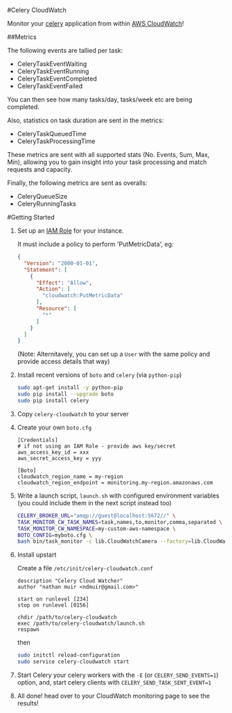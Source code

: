 #Celery CloudWatch

Monitor your [celery](http://www.celeryproject.org/) application from within [AWS CloudWatch](http://aws.amazon.com/cloudwatch/)!

##Metrics

The following events are tallied per task:

 * CeleryTaskEventWaiting
 * CeleryTaskEventRunning
 * CeleryTaskEventCompleted
 * CeleryTaskEventFailed

You can then see how many tasks/day, tasks/week etc are being completed.

Also, statistics on task duration are sent in the metrics:

 * CeleryTaskQueuedTime
 * CeleryTaskProcessingTime

These metrics are sent with all supported stats (No. Events, Sum, Max, Min), allowing you to gain insight into your task processing and match requests and capacity.

Finally, the following metrics are sent as overalls:

 * CeleryQueueSize
 * CeleryRunningTasks



#Getting Started

1. Set up an [IAM Role](http://docs.aws.amazon.com/AWSEC2/latest/UserGuide/iam-roles-for-amazon-ec2.html) for your instance.

    It must include a policy to perform 'PutMetricData', eg:
    ```json
    {
      "Version": "2000-01-01",
      "Statement": [
        {
          "Effect": "Allow",
          "Action": [
            "cloudwatch:PutMetricData"
          ],
          "Resource": [
            "*"
          ]
        }
      ]
    }

    ```
    (Note: Alternitavely, you can set up a `User` with the same policy and provide access details that way)

2. Install recent versions of `boto` and `celery`  (via `python-pip`)

    ```sh
    sudo apt-get install -y python-pip
    sudo pip install --upgrade boto
    sudo pip install celery
    ```

3. Copy `celery-cloudwatch` to your server

4. Create your own `boto.cfg`

    ```
    [Credentials]
    # if not using an IAM Role - provide aws key/secret
    aws_access_key_id = xxx
    aws_secret_access_key = yyy

    [Boto]
    cloudwatch_region_name = my-region
    cloudwatch_region_endpoint = monitoring.my-region.amazonaws.com

    ```

5. Write a launch script, `launch.sh` with configured environment variables (you could include them in the next script instead too)
    ```sh
    CELERY_BROKER_URL="amqp://guest@localhost:5672//" \
    TASK_MONITOR_CW_TASK_NAMES=task,names,to,monitor,comma,separated \
    TASK_MONITOR_CW_NAMESPACE=my-custom-aws-namespace \
    BOTO_CONFIG=myboto.cfg \
    bash bin/task_monitor -c lib.CloudWatchCamera --factory=lib.CloudWatchCameraFactory --freq=60
    ```

6. Install upstart

    Create a file `/etc/init/celery-cloudwatch.conf`
    ```
    description "Celery Cloud Watcher"
    author "nathan muir <ndmuir@gmail.com>"

    start on runlevel [234]
    stop on runlevel [0156]

    chdir /path/to/celery-cloudwatch
    exec /path/to/celery-cloudwatch/launch.sh
    respawn
    ```

    then
    ```sh
    sudo initctl reload-configuration
    sudo service celery-cloudwatch start
    ```


7. Start Celery your celery workers with the `-E` (or `CELERY_SEND_EVENTS=1`) option, and, start celery clients with `CELERY_SEND_TASK_SENT_EVENT=1`

8. All done! head over to your CloudWatch monitoring page to see the results!
